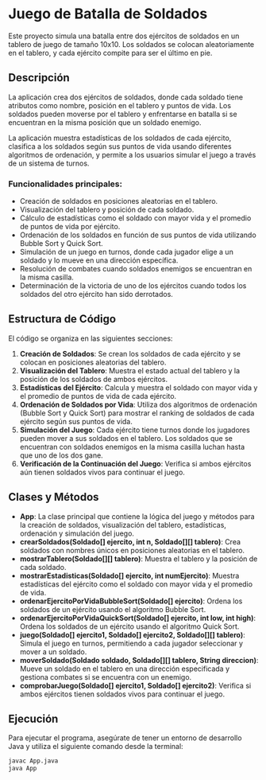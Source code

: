 # Juego de Batalla de Soldados

Este proyecto simula una batalla entre dos ejércitos de soldados en un tablero de juego de tamaño 10x10. Los soldados se colocan aleatoriamente en el tablero, y cada ejército compite para ser el último en pie.

## Descripción

La aplicación crea dos ejércitos de soldados, donde cada soldado tiene atributos como nombre, posición en el tablero y puntos de vida. Los soldados pueden moverse por el tablero y enfrentarse en batalla si se encuentran en la misma posición que un soldado enemigo.

La aplicación muestra estadísticas de los soldados de cada ejército, clasifica a los soldados según sus puntos de vida usando diferentes algoritmos de ordenación, y permite a los usuarios simular el juego a través de un sistema de turnos.

### Funcionalidades principales:

- Creación de soldados en posiciones aleatorias en el tablero.
- Visualización del tablero y posición de cada soldado.
- Cálculo de estadísticas como el soldado con mayor vida y el promedio de puntos de vida por ejército.
- Ordenación de los soldados en función de sus puntos de vida utilizando Bubble Sort y Quick Sort.
- Simulación de un juego en turnos, donde cada jugador elige a un soldado y lo mueve en una dirección específica.
- Resolución de combates cuando soldados enemigos se encuentran en la misma casilla.
- Determinación de la victoria de uno de los ejércitos cuando todos los soldados del otro ejército han sido derrotados.

## Estructura de Código

El código se organiza en las siguientes secciones:

1. **Creación de Soldados**: Se crean los soldados de cada ejército y se colocan en posiciones aleatorias del tablero.
2. **Visualización del Tablero**: Muestra el estado actual del tablero y la posición de los soldados de ambos ejércitos.
3. **Estadísticas del Ejército**: Calcula y muestra el soldado con mayor vida y el promedio de puntos de vida de cada ejército.
4. **Ordenación de Soldados por Vida**: Utiliza dos algoritmos de ordenación (Bubble Sort y Quick Sort) para mostrar el ranking de soldados de cada ejército según sus puntos de vida.
5. **Simulación del Juego**: Cada ejército tiene turnos donde los jugadores pueden mover a sus soldados en el tablero. Los soldados que se encuentran con soldados enemigos en la misma casilla luchan hasta que uno de los dos gane.
6. **Verificación de la Continuación del Juego**: Verifica si ambos ejércitos aún tienen soldados vivos para continuar el juego.

## Clases y Métodos

- **App**: La clase principal que contiene la lógica del juego y métodos para la creación de soldados, visualización del tablero, estadísticas, ordenación y simulación del juego.
- **crearSoldados(Soldado[] ejercito, int n, Soldado[][] tablero)**: Crea soldados con nombres únicos en posiciones aleatorias en el tablero.
- **mostrarTablero(Soldado[][] tablero)**: Muestra el tablero y la posición de cada soldado.
- **mostrarEstadisticas(Soldado[] ejercito, int numEjercito)**: Muestra estadísticas del ejército como el soldado con mayor vida y el promedio de vida.
- **ordenarEjercitoPorVidaBubbleSort(Soldado[] ejercito)**: Ordena los soldados de un ejército usando el algoritmo Bubble Sort.
- **ordenarEjercitoPorVidaQuickSort(Soldado[] ejercito, int low, int high)**: Ordena los soldados de un ejército usando el algoritmo Quick Sort.
- **juego(Soldado[] ejercito1, Soldado[] ejercito2, Soldado[][] tablero)**: Simula el juego en turnos, permitiendo a cada jugador seleccionar y mover a un soldado.
- **moverSoldado(Soldado soldado, Soldado[][] tablero, String direccion)**: Mueve un soldado en el tablero en una dirección especificada y gestiona combates si se encuentra con un enemigo.
- **comprobarJuego(Soldado[] ejercito1, Soldado[] ejercito2)**: Verifica si ambos ejércitos tienen soldados vivos para continuar el juego.

## Ejecución

Para ejecutar el programa, asegúrate de tener un entorno de desarrollo Java y utiliza el siguiente comando desde la terminal:

```bash
javac App.java
java App
